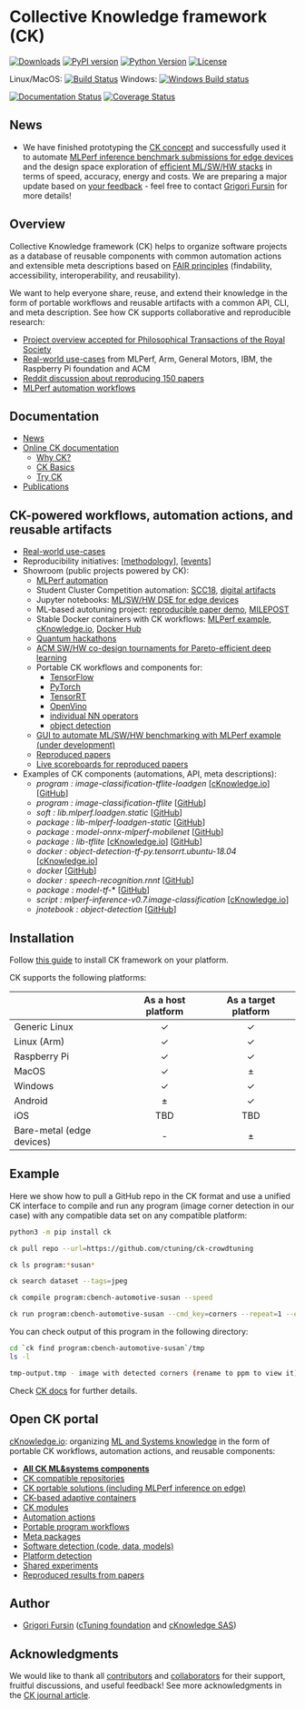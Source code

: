 # Collective Knowledge framework (CK)

[![Downloads](https://pepy.tech/badge/ck)](https://pepy.tech/project/ck)
[![PyPI version](https://badge.fury.io/py/ck.svg)](https://badge.fury.io/py/ck)
[![Python Version](https://img.shields.io/badge/python-2.7%20|%203.4+-blue.svg)](https://pypi.org/project/ck)
[![License](https://img.shields.io/badge/License-BSD%203--Clause-blue.svg)](https://opensource.org/licenses/BSD-3-Clause)

Linux/MacOS: [![Build Status](https://travis-ci.org/ctuning/ck.svg?branch=master)](https://travis-ci.org/ctuning/ck)
Windows: [![Windows Build status](https://ci.appveyor.com/api/projects/status/iw2k4eajy54xrvqc?svg=true)](https://ci.appveyor.com/project/gfursin/ck)

[![Documentation Status](https://readthedocs.org/projects/ck/badge/?version=latest)](https://ck.readthedocs.io/en/latest/?badge=latest)
[![Coverage Status](https://coveralls.io/repos/github/ctuning/ck/badge.svg)](https://coveralls.io/github/ctuning/ck)

## News

* We have finished prototyping the [CK concept](https://arxiv.org/pdf/2011.01149.pdf)
  and successfully used it to automate  [MLPerf inference benchmark submissions for edge devices](https://cKnowledge.io/solutions)
  and the design space exploration of [efficient ML/SW/HW stacks](https://cknowledge.io/c/result/crowd-benchmarking-mlperf-inference-classification-mobilenets-all)
  in terms of speed, accuracy, energy and costs.
  We are preparing a major update based on [your feedback](https://cknowledge.io/questionnaire/20201020) - 
  feel free to contact [Grigori Fursin]( https://cKnowledge.io/@gfursin ) for more details!

## Overview

Collective Knowledge framework (CK) helps to organize software projects
as a database of reusable components with common automation actions
and extensible meta descriptions based on [FAIR principles](https://www.nature.com/articles/sdata201618)
(findability, accessibility, interoperability, and reusability).

We want to help everyone share, reuse, and extend their knowledge
in the form of portable workflows and reusable artifacts with a common API, CLI,
and meta description. See how CK supports collaborative and reproducible research:
* [Project overview accepted for Philosophical Transactions of the Royal Society](https://arxiv.org/abs/2011.01149)
* [Real-world use-cases](https://cKnowledge.org/partners.html) from MLPerf, Arm, General Motors, IBM, the Raspberry Pi foundation and ACM
* [Reddit discussion about reproducing 150 papers](https://www.reddit.com/r/MachineLearning/comments/ioq8do/n_reproducing_150_research_papers_the_problems)
* [MLPerf automation workflows](https://cKnowledge.io/solutions)

## Documentation

* [News](https://github.com/ctuning/ck/wiki/News-archive)
* [Online CK documentation]( https://ck.readthedocs.io ) 
  * [Why CK?]( https://ck.readthedocs.io/en/latest/src/introduction.html ) 
  * [CK Basics](https://michel-steuwer.github.io/About-CK)
  * [Try CK]( https://ck.readthedocs.io/en/latest/src/first-steps.html )
* [Publications](https://github.com/ctuning/ck/wiki/Publications)

## CK-powered workflows, automation actions, and reusable artifacts

* [Real-world use-cases](https://cKnowledge.org/partners)
* Reproducibility initiatives: [[methodology](https://cTuning.org/ae)], [[events](https://cKnowledge.io/events)]
* Showroom (public projects powered by CK):
  * [MLPerf automation](https://cKnowledge.io/solution)
  * Student Cluster Competition automation: [SCC18](https://github.com/ctuning/ck-scc18), [digital artifacts](https://github.com/ctuning/ck-scc)
  * Jupyter notebooks: [ML/SW/HW DSE for edge devices](https://nbviewer.jupyter.org/urls/dl.dropbox.com/s/f28u9epifr0nn09/ck-dse-demo-object-detection.ipynb)
  * ML-based autotuning project: [reproducible paper demo](https://cKnowledge.io/report/rpi3-crowd-tuning-2017-interactive),  [MILEPOST]( https://github.com/ctuning/reproduce-milepost-project )
  * Stable Docker containers with CK workflows: [MLPerf example](https://cknowledge.io/c/docker/mlperf-inference-vision-with-ck.intel.ubuntu-18.04/), [cKnowledge.io]( https://cKnowledge.io/c/docker ), [Docker Hub](https://hub.docker.com/u/ctuning)
  * [Quantum hackathons](https://cKnowledge.org/quantum)
  * [ACM SW/HW co-design tournaments for Pareto-efficient deep learning](https://cKnowledge.org/request)
  * Portable CK workflows and components for:
    * [TensorFlow](https://github.com/ctuning/ck-tensorflow)
    * [PyTorch](https://github.com/ctuning/ck-pytorch)
    * [TensorRT](https://github.com/ctuning/ck-tensorrt)
    * [OpenVino](https://github.com/ctuning/ck-openvino)
    * [individual NN operators](https://github.com/ctuning/ck-nntest)
    * [object detection](https://github.com/ctuning/ck-object-detection)
  * [GUI to automate ML/SW/HW benchmarking with MLPerf example (under development)](https://cKnowledge.io/test)
  * [Reproduced papers]( https://cKnowledge.io/reproduced-papers )
  * [Live scoreboards for reproduced papers]( https://cKnowledge.io/reproduced-results )
* Examples of CK components (automations, API, meta descriptions):
    * *program : image-classification-tflite-loadgen* [[cKnowledge.io]( https://cKnowledge.io/c/program/image-classification-tflite-loadgen )] [[GitHub]( https://github.com/ctuning/ck-mlperf/tree/master/program/image-classification-tflite-loadgen )]
    * *program : image-classification-tflite* [[GitHub](https://github.com/ctuning/ck-tensorflow/tree/master/program/image-classification-tflite)]
    * *soft : lib.mlperf.loadgen.static* [[GitHub]( https://github.com/ctuning/ck-mlperf/tree/master/soft/lib.mlperf.loadgen.static )]
    * *package : lib-mlperf-loadgen-static* [[GitHub]( https://github.com/ctuning/ck-mlperf/tree/master/package/lib-mlperf-loadgen-static )]
    * *package : model-onnx-mlperf-mobilenet* [[GitHub]( https://github.com/ctuning/ck-mlperf/tree/master/package/model-onnx-mlperf-mobilenet/.cm )]
    * *package : lib-tflite* [[cKnowledge.io]( https://cKnowledge.io/c/package/lib-tflite )] [[GitHub]( https://github.com/ctuning/ck-tensorflow/tree/master/package/lib-tflite )]
    * *docker : object-detection-tf-py.tensorrt.ubuntu-18.04* [[cKnowledge.io]( https://cknowledge.io/c/docker/object-detection-tf-py.tensorrt.ubuntu-18.04 )]
    * *docker* [[GitHub]( https://github.com/ctuning/ck-mlperf/tree/master/docker )]
    * *docker : speech-recognition.rnnt* [[GitHub]( https://github.com/ctuning/ck-mlperf/tree/master/docker/speech-recognition.rnnt )]
    * *package : model-tf-** [[GitHub]( https://github.com/ctuning/ck-object-detection/tree/master/package )]
    * *script : mlperf-inference-v0.7.image-classification* [[cKnowledge.io]( https://cknowledge.io/c/script/mlperf-inference-v0.7.image-classification )]
    * *jnotebook : object-detection* [[GitHub](https://nbviewer.jupyter.org/urls/dl.dropbox.com/s/5yqb6fy1nbywi7x/medium-object-detection.20190923.ipynb)]


## Installation

Follow [this guide](https://ck.readthedocs.io/en/latest/src/installation.html) 
to install CK framework on your platform.

CK supports the following platforms:

|               | As a host platform | As a target platform |
|---------------|:------------------:|:--------------------:|
| Generic Linux | ✓ | ✓ |
| Linux (Arm)   | ✓ | ✓ |
| Raspberry Pi  | ✓ | ✓ |
| MacOS         | ✓ | ± |
| Windows       | ✓ | ✓ |
| Android       | ± | ✓ |
| iOS           | TBD | TBD |
| Bare-metal (edge devices)   | - | ± |

## Example

Here we show how to pull a GitHub repo in the CK format 
and use a unified CK interface to compile and run 
any program (image corner detection in our case)
with any compatible data set on any compatible platform:

```bash
python3 -m pip install ck

ck pull repo --url=https://github.com/ctuning/ck-crowdtuning

ck ls program:*susan*

ck search dataset --tags=jpeg

ck compile program:cbench-automotive-susan --speed

ck run program:cbench-automotive-susan --cmd_key=corners --repeat=1 --env.MY_ENV=123 --env.TEST=xyz
```

You can check output of this program in the following directory:
```bash
cd `ck find program:cbench-automotive-susan`/tmp
ls -l

tmp-output.tmp - image with detected corners (rename to ppm to view it)
```

Check [CK docs](https://ck.readthedocs.io/en/latest/src/introduction.html) for further details.


## Open CK portal 

[cKnowledge.io](https://cKnowledge.io): organizing [ML and Systems knowledge]( https://doi.org/10.5281/zenodo.4005773 )
in the form of portable CK workflows, automation actions, and reusable components:

* [**All CK ML&systems components**](https://cknowledge.io/?q=mlsystems)
* [CK compatible repositories]( https://cknowledge.io/repos )
* [CK portable solutions (including MLPerf inference on edge)]( https://cKnowledge.io/solution )
* [CK-based adaptive containers]( https://cKnowledge.io/c/module/docker )
* [CK modules]( https://cKnowledge.io/modules )
* [Automation actions]( https://cKnowledge.io/actions )
* [Portable program workflows]( https://cKnowledge.io/programs )
* [Meta packages]( https://cKnowledge.io/packages )
* [Software detection (code, data, models)]( https://cKnowledge.io/soft )
* [Platform detection]( https://cKnowledge.io/?q=module+AND+platform* )
* [Shared experiments]( https://cKnowledge.io/c/module/experiment )
* [Reproduced results from papers]( https://cKnowledge.io/reproduced-results )



## Author

* [Grigori Fursin](https://cKnowledge.io/@gfursin) ([cTuning foundation](https://cTuning.org) and [cKnowledge SAS](https://www.linkedin.com/company/cknowledge))

## Acknowledgments

We would like to thank all [contributors](https://github.com/ctuning/ck/blob/master/CONTRIBUTING.md) 
and [collaborators](https://cKnowledge.org/partners.html) for their support, fruitful discussions, 
and useful feedback! See more acknowledgments in the [CK journal article](https://arxiv.org/abs/2011.01149).
